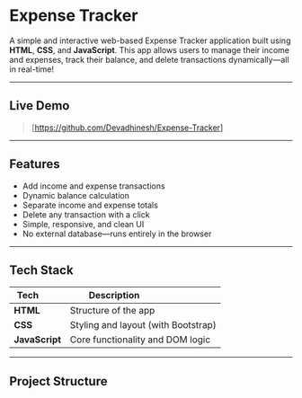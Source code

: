 #  Expense Tracker

A simple and interactive web-based Expense Tracker application built using **HTML**, **CSS**, and **JavaScript**. This app allows users to manage their income and expenses, track their balance, and delete transactions dynamically—all in real-time!

---

##  Live Demo

>  [https://github.com/Devadhinesh/Expense-Tracker]

---

##  Features

-  Add income and expense transactions
-  Dynamic balance calculation
-  Separate income and expense totals
-  Delete any transaction with a click
-  Simple, responsive, and clean UI
-  No external database—runs entirely in the browser

---

##  Tech Stack

| Tech         | Description                        |
|--------------|------------------------------------|
| **HTML**     | Structure of the app               |
| **CSS**      | Styling and layout (with Bootstrap)|
| **JavaScript** | Core functionality and DOM logic |

---

##  Project Structure
